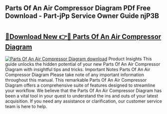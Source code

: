 ## Parts Of An Air Compressor Diagram PDf Free Download - Part-jPp Service Owner Guide njP3B

# <h2><a href="http://dfstbwd.blite.top/?on=Parts+Of+An+Air+Compressor+Diagram">🔗Download New 👉🔴 Parts Of An Air Compressor Diagram</a></h2>

[![Parts Of An Air Compressor Diagram download](https://i.imgur.com/lujVjoI.png)](http://dfstbwd.blite.top/?on=Parts+Of+An+Air+Compressor+Diagram)
Product Insights This guide unlocks the hidden potential of your new Parts Of An Air Compressor Diagram with insightful tips and tricks. Important Notes Parts Of An Air Compressor Diagram Please take note of any important information throughout this manual. This remarkable Parts Of An Air Compressor Diagram offers a comprehensive suite of features designed to streamline your workflow. We believe that the Parts Of An Air Compressor Diagram has been a vital tool in your quest to understand the ins and outs of your latest acquisition. If you need any assistance or clarification, our customer service team is here to help.
